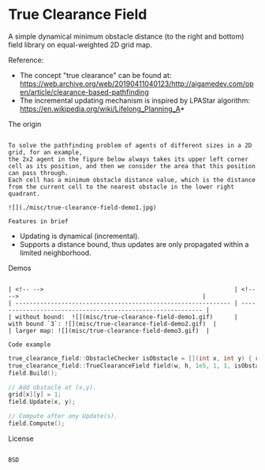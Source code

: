 True Clearance Field
====================

A simple dynamical minimum obstacle distance (to the right and bottom) field library on equal-weighted 2D grid map.

Reference:

* The concept "true clearance" can be found at: https://web.archive.org/web/20190411040123/http://aigamedev.com/open/article/clearance-based-pathfinding
* The incremental updating mechanism is inspired by LPAStar algorithm: https://en.wikipedia.org/wiki/Lifelong_Planning_A*

The origin
~~~~~~~~~~

To solve the pathfinding problem of agents of different sizes in a 2D grid, for an example,
the 2x2 agent in the figure below always takes its upper left corner cell as its position, and then we consider the area that this position can pass through.
Each cell has a minimum obstacle distance value, which is the distance from the current cell to the nearest obstacle in the lower right quadrant.

![](./misc/true-clearance-field-demo1.jpg)

Features in brief
~~~~~~~~~~~~~~~~~

* Updating is dynamical (incremental).
* Supports a distance bound, thus updates are only propagated within a limited neighborhood.

Demos
~~~~~

| <!-- -->                                                      | <!-- -->                                                    |
| ------------------------------------------------------------- | ----------------------------------------------------------- |
| without bound:  ![](misc/true-clearance-field-demo1.gif)      |   with bound `3`: ![](misc/true-clearance-field-demo2.gif)  |
| larger map: ![](misc/true-clearance-field-demo3.gif)  |

Code example
~~~~~~~~~~~~

```cpp
true_clearance_field::ObstacleChecker isObstacle = [](int x, int y) { return grid[x][y]; };
true_clearance_field::TrueClearanceField field(w, h, 1e5, 1, 1, isObstacle);
field.Build();

// Add obstacle at (x,y).
grid[x][y] = 1;
field.Update(x, y);

// Compute after any Update(s).
field.Compute();
```

License
~~~~~~~

BSD
